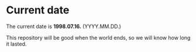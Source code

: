 # Current date

The current date is **1998.07.16.** (YYYY.MM.DD.)

This repository will be good when the world ends, so we will know how long it lasted.